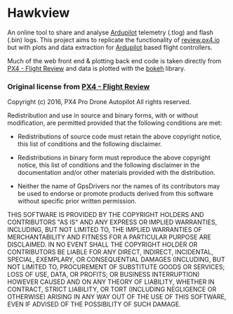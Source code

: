 # Hawkview
An online tool to share and analyse [Ardupilot](http://ardupilot.org/) telemetry (.tlog) and flash (.bin) logs.
This project aims to replicate the functionality of [review.px4.io](http://review.px4.io/) but with plots and data extraction for [Ardupilot](http://ardupilot.org/) based flight controllers.

Much of the web front end & plotting back end code is taken directly from [PX4 - Flight Review](https://github.com/PX4/flight_review/) and data is plotted with the [bokeh](http://bokeh.pydata.org/en/latest/) library.





### Original license from [PX4 - Flight Review](https://github.com/PX4/flight_review/blob/master/LICENSE.md)

Copyright (c) 2016, PX4 Pro Drone Autopilot
All rights reserved.

Redistribution and use in source and binary forms, with or without
modification, are permitted provided that the following conditions are met:

* Redistributions of source code must retain the above copyright notice, this
  list of conditions and the following disclaimer.

* Redistributions in binary form must reproduce the above copyright notice,
  this list of conditions and the following disclaimer in the documentation
  and/or other materials provided with the distribution.

* Neither the name of GpsDrivers nor the names of its
  contributors may be used to endorse or promote products derived from
  this software without specific prior written permission.

THIS SOFTWARE IS PROVIDED BY THE COPYRIGHT HOLDERS AND CONTRIBUTORS "AS IS"
AND ANY EXPRESS OR IMPLIED WARRANTIES, INCLUDING, BUT NOT LIMITED TO, THE
IMPLIED WARRANTIES OF MERCHANTABILITY AND FITNESS FOR A PARTICULAR PURPOSE ARE
DISCLAIMED. IN NO EVENT SHALL THE COPYRIGHT HOLDER OR CONTRIBUTORS BE LIABLE
FOR ANY DIRECT, INDIRECT, INCIDENTAL, SPECIAL, EXEMPLARY, OR CONSEQUENTIAL
DAMAGES (INCLUDING, BUT NOT LIMITED TO, PROCUREMENT OF SUBSTITUTE GOODS OR
SERVICES; LOSS OF USE, DATA, OR PROFITS; OR BUSINESS INTERRUPTION) HOWEVER
CAUSED AND ON ANY THEORY OF LIABILITY, WHETHER IN CONTRACT, STRICT LIABILITY,
OR TORT (INCLUDING NEGLIGENCE OR OTHERWISE) ARISING IN ANY WAY OUT OF THE USE
OF THIS SOFTWARE, EVEN IF ADVISED OF THE POSSIBILITY OF SUCH DAMAGE.
